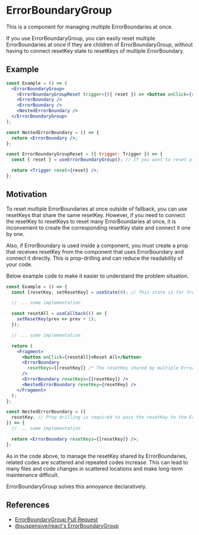 # ErrorBoundaryGroup

This is a component for managing multiple ErrorBoundaries at once.

If you use ErrorBoundaryGroup, you can easily reset multiple ErrorBoundaries at once if they are children of ErrorBoundaryGroup, without having to connect resetKey state to resetKeys of multiple ErrorBoundary.

## Example

```jsx
const Example = () => (
  <ErrorBoundaryGroup>
    <ErrorBoundaryGroupReset trigger={({ reset }) => <button onClick={reset}>Reset All</button>} />
    <ErrorBoundary />
    <ErrorBoundary />
    <NestedErrorBoundary />
  </ErrorBoundaryGroup>
);

const NestedErrorBoundary = () => {
  return <ErrorBoundary />;
};

const ErrorBoundaryGroupReset = ({ trigger: Trigger }) => {
  const { reset } = useErrorBoundaryGroup(); // If you want to reset all ErrorBoundaryGroup by generating a new resetKey shared internally by ErrorBoundaryGroup children, use the useErrorBoundaryGroup hook.

  return <Trigger reset={reset} />;
};
```

## Motivation

To reset multiple ErrorBoundaries at once outside of fallback, you can use resetKeys that share the same resetKey.
However, if you need to connect the resetKey to resetKeys to reset many ErrorBoundaries at once, it is inconvenient to create the corresponding resetKey state and connect it one by one.

Also, if ErrorBoundary is used inside a component, you must create a prop that receives resetKey from the component that uses ErrorBoundary and connect it directly. This is prop-drilling and can reduce the readability of your code.

Below example code to make it easier to understand the problem situation.

```jsx
const Example = () => {
  const [resetKey, setResetKey] = useState(0); // This state is far from the relevant code.

  // ... some implementation

  const resetAll = useCallback(() => {
    setResetKey(prev => prev + 1);
  });

  // ... some implementation

  return (
    <Fragment>
      <button onClick={resetAll}>Reset All</button>
      <ErrorBoundary
        resetKeys={[resetKey]} /* The resetKey shared by multiple ErrorBoundaries must be connected individually. */
      />
      <ErrorBoundary resetKeys={[resetKey]} />
      <NestedErrorBoundary resetKey={resetKey} />
    </Fragment>
  );
};

const NestedErrorBoundary = ({
  resetKey, // Prop drilling is required to pass the resetKey to the ErrorBoundary used inside the component.
}) => {
  // ... some implementation

  return <ErrorBoundary resetKeys={[resetKey]} />;
};
```

As in the code above, to manage the resetKey shared by ErrorBoundaries, related codes are scattered and repeated codes increase. This can lead to many files and code changes in scattered locations and make long-term maintenance difficult.

ErrorBoundaryGroup solves this annoyance declaratively.

## References

- [ErrorBoundaryGroup Pull Request](https://github.com/toss/slash/pull/157)
- [@suspensive/react's ErrorBoundaryGroup](https://suspensive.org/docs/react/ErrorBoundaryGroup)
